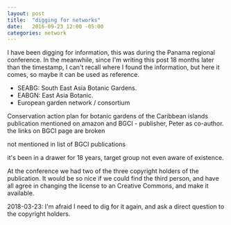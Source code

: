 ```yaml
---
layout: post
title:  "digging for networks"
date:   2016-09-23 12:00 -05:00
categories: network
---
```


I have been digging for information, this was during the Panama regional
conference.  In the meanwhile, since I'm writing this post 18 months later
than the timestamp, I can't recall where I found the information, but here
it comes, so maybe it can be used as reference.

- SEABG: South East Asia Botanic Gardens.
- EABGN: East Asia Botanic.
- European garden network / consortium

Conservation action plan for botanic gardens of the Caribbean islands 
publication mentioned on amazon and BGCI - publisher, Peter as co-author.
the links on BGCI page are broken

not mentioned in list of BGCI publications

it's been in a drawer for 18 years, target group not even aware of existence.

At the conference we had two of the three copyright holders of the
publication.  It would be so nice if we could find the third person, and
have all agree in changing the license to an Creative Commons, and make it
available.

2018-03-23: I'm afraid I need to dig for it again, and ask a direct question
to the copyright holders.
